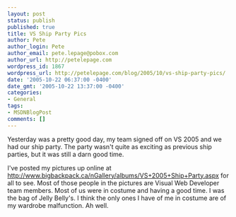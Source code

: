 ```yaml
---
layout: post
status: publish
published: true
title: VS Ship Party Pics
author: Pete
author_login: Pete
author_email: pete.lepage@pobox.com
author_url: http://petelepage.com
wordpress_id: 1867
wordpress_url: http://petelepage.com/blog/2005/10/vs-ship-party-pics/
date: '2005-10-22 06:37:00 -0400'
date_gmt: '2005-10-22 13:37:00 -0400'
categories:
- General
tags:
- MSDNBlogPost
comments: []
---
```

<p>Yesterday was a pretty good day, my team signed off on VS 2005 and we had our ship party.  The party wasn't quite as exciting as previous ship parties, but it was still a darn good time.  </p>
<p>I've posted my pictures up online at <a href="http://www.bigbackpack.ca/nGallery/albums/VS+2005+Ship+Party.aspx" target="_blank">http://www.bigbackpack.ca/nGallery/albums/VS+2005+Ship+Party.aspx</a> for all to see.  Most of those people in the pictures are Visual Web Developer team members.  Most of us were in costume and having a good time.  I was the bag of Jelly Belly's.  I think the only ones I have of me in costume are of my wardrobe malfunction.  Ah well.</p>
